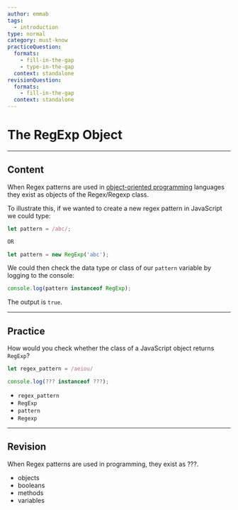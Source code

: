 ```yaml
---
author: emmab
tags:
  - introduction
type: normal
category: must-know
practiceQuestion:
  formats:
    - fill-in-the-gap
    - type-in-the-gap
  context: standalone
revisionQuestion:
  formats:
    - fill-in-the-gap
  context: standalone
---
```


# The RegExp Object


---

## Content

When Regex patterns are used in [object-oriented programming](https://www.enki.com/glossary/general/object-oriented-programming) languages they exist as objects of the Regex/Regexp class.

To illustrate this, if we wanted to create a new regex pattern in JavaScript we could type:

```js
let pattern = /abc/;

OR

let pattern = new RegExp('abc');
```

We could then check the data type or class of our `pattern` variable by logging to the console:

```javascript
console.log(pattern instanceof RegExp);
```

The output is `true`.


---

## Practice

How would you check whether the class of a JavaScript object returns `RegExp`?

```javascript
let regex_pattern = /aeiou/

console.log(??? instanceof ???);
```

- `regex_pattern`
- `RegExp`
- `pattern`
- `Regexp`


---

## Revision

When Regex patterns are used in programming, they exist as ???.

- objects
- booleans
- methods
- variables
